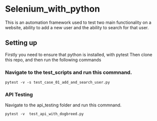 # Selenium_with_python

This is an automation framework used to test two main functionality on a website, ability to add a new user and the ability to search for that user.

## Setting up

Firstly you need to ensure that python is installed, with pytest
Then clone this repo, and then run the following commands

### Navigate to the test_scripts and run this commnand.

```shell
pytest -v -s test_case_01_add_and_search_user.py
```


### API Testing

Navigate to the api_testing folder and run this commnand.

```shell
pytest -v  test_api_with_dogbreed.py 
```